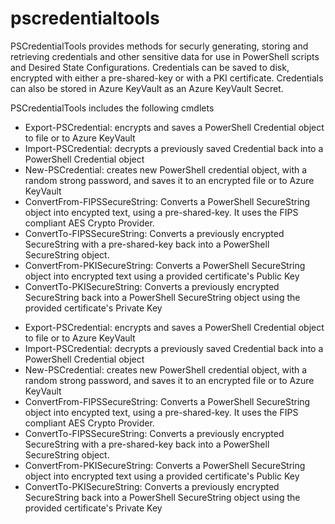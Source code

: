 # pscredentialtools

PSCredentialTools provides methods for securly generating, storing and retrieving credentials and other sensitive data for use in PowerShell scripts and Desired State Configurations. Credentials can be saved to disk, encrypted with either a pre-shared-key or with a PKI certificate. Credentials can also be stored in Azure KeyVault as an Azure KeyVault Secret.

PSCredentialTools includes the following cmdlets
*   Export-PSCredential: encrypts and saves a PowerShell Credential object to file or to Azure KeyVault
*   Import-PSCredential: decrypts a previously saved Credential back into a PowerShell Credential object
*   New-PSCredential: creates new PowerShell credential object, with a random strong password, and saves it to an encrypted file or to Azure KeyVault
*   ConvertFrom-FIPSSecureString: Converts a PowerShell SecureString object into encypted text, using a pre-shared-key. It uses the FIPS compliant AES Crypto Provider.
*   ConvertTo-FIPSSecureString: Converts a previously encrypted SecureString with a pre-shared-key back into a PowerShell SecureString object.
*   ConvertFrom-PKISecureString: Converts a PowerShell SecureString object into encrypted text using a provided certificate's Public Key
*   ConvertTo-PKISecureString: Converts a previously encrypted SecureString back into a PowerShell SecureString object using the provided certificate's Private Key

- Export-PSCredential: encrypts and saves a PowerShell Credential object to file or to Azure KeyVault
- Import-PSCredential: decrypts a previously saved Credential back into a PowerShell Credential object
- New-PSCredential: creates new PowerShell credential object, with a random strong password, and saves it to an encrypted file or to Azure KeyVault
- ConvertFrom-FIPSSecureString: Converts a PowerShell SecureString object into encypted text, using a pre-shared-key. It uses the FIPS compliant AES Crypto Provider.
- ConvertTo-FIPSSecureString: Converts a previously encrypted SecureString with a pre-shared-key back into a PowerShell SecureString object.
- ConvertFrom-PKISecureString: Converts a PowerShell SecureString object into encrypted text using a provided certificate's Public Key
- ConvertTo-PKISecureString: Converts a previously encrypted SecureString back into a PowerShell SecureString object using the provided certificate's Private Key
